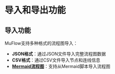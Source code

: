 # 导入和导出功能

## 导入功能

MuFlow支持多种格式的流程图导入：

- **JSON格式**：通过JSON文件导入完整流程图数据
- **CSV格式**：通过CSV文件导入节点和连线信息
- **[Mermaid流程图](./mermaid-import.md)**：支持从Mermaid脚本导入流程图 